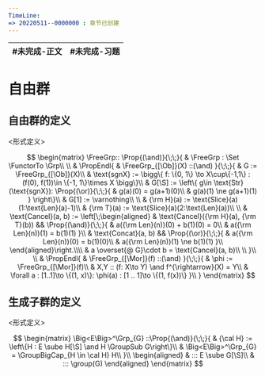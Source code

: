```yaml
---
TimeLine: 
=> 20220511--0000000 : 章节已创建
---
```

| #未完成-正文 | #未完成-习题 |
| ------------ | ------------ |

# 自由群

## 自由群的定义

\<形式定义\>

$$
\begin{matrix}
\FreeGrp::
\Prop{(\and)}{\;\;}{
    & \FreeGrp : \Set \FunctorTo \Grp\\
    \\
    & \PropEndl{
        & \FreeGrp_{[\Ob]}(X) ::(\and)
    }{\;\;}{
        & G := \FreeGrp_{[\Ob]}(X)\\
        & \text{sgnX} := \bigg\{
            f: \{0, 1\} \to X\cup\{-1,1\} : 
            (f(0), f(1))\in \{-1, 1\}\times X
        \bigg\}\\
        & G[\S] := \left\{
            g\in \text{Str}(\text{sgnX}):
            \Prop{(\or)}{\;\;}{
                & g(a)(0) = g(a+1)(0)\\
                & g(a)(1) \ne g(a+1)(1)
            }
        \right\}\\
        & G[1] := \varnothing\\
        \\
        & {\rm H}(a) := \text{Slice}(a)(1:\text{Len}(a)-1)\\
        & {\rm T}(a) := \text{Slice}(a)(2:\text{Len}(a))\\
        \\
        & \text{Cancel}(a, b) := 
        \left[\;\begin{aligned}
            & \text{Cancel}({\rm H}(a), {\rm T}(b))
            && \Prop{(\and)}{\;\;}{
                & a({\rm Len}(n))(0) + b(1)(0) = 0\\
                & a({\rm Len}(n))(1) = b(1)(1)
            }\\
            & \text{Concat}(a, b)
            && \Prop{(\or)}{\;\;}{
                & a({\rm Len}(n))(0) = b(1)(0)\\
                & a({\rm Len}(n))(1) \ne b(1)(1)
            }\\
        \end{aligned}\right.\\\\
        & a \overset{@ G}\cdot b = \text{Cancel}(a, b)\\
        \\
    }\\
    \\
    & \PropEndl{
        & \FreeGrp_{[\Mor]}(f) ::(\and)
    }{\;\;}{
        & \phi := \FreeGrp_{[\Mor]}(f)\\
        & X,Y :: (f: X\to Y) \and f^{\rightarrow}(X) = Y\\
        & \forall a : [1..1]\to \{(1, x)\}: \phi(a) : [1 .. 1]\to \{(1, f(x))\} 
    }\\
}
\end{matrix}
$$

## 生成子群的定义

\<形式定义\>

$$
\begin{matrix}
\Big<E\Big>^\Grp_{G} 
::\Prop{(\and)}{\;\;}{
    & {\cal H} := \left\{H : E \sube H[\S] \and H \GroupSub G\right\}\\
    & \Big<E\Big>^\Grp_{G} = \GroupBigCap_{H \in \cal H} H\\
}\\
\begin{aligned}
& ::: E \sube G[\S]\\
& ::: \group(G)
\end{aligned}
\end{matrix}
$$

